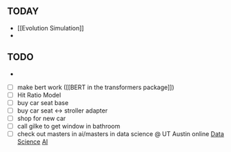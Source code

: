 
## TODAY
- [[Evolution Simulation]]
- 

## TODO

-

- [ ] make bert work ([[BERT in the transformers package]])
- [ ] Hit Ratio Model
- [ ] buy car seat base
- [ ] buy car seat <-> stroller adapter
- [ ] shop for new car
- [ ] call gilke to get window in bathroom
- [ ] check out masters in ai/masters in data science @ UT Austin online
        [Data Science](https://cdso.utexas.edu/msds)
        [AI](https://cdso.utexas.edu/msai)